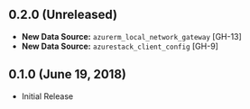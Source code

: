 ## 0.2.0 (Unreleased)

* **New Data Source:** `azurerm_local_network_gateway` [GH-13]
* **New Data Source:** `azurestack_client_config` [GH-9]

## 0.1.0 (June 19, 2018) 

* Initial Release
